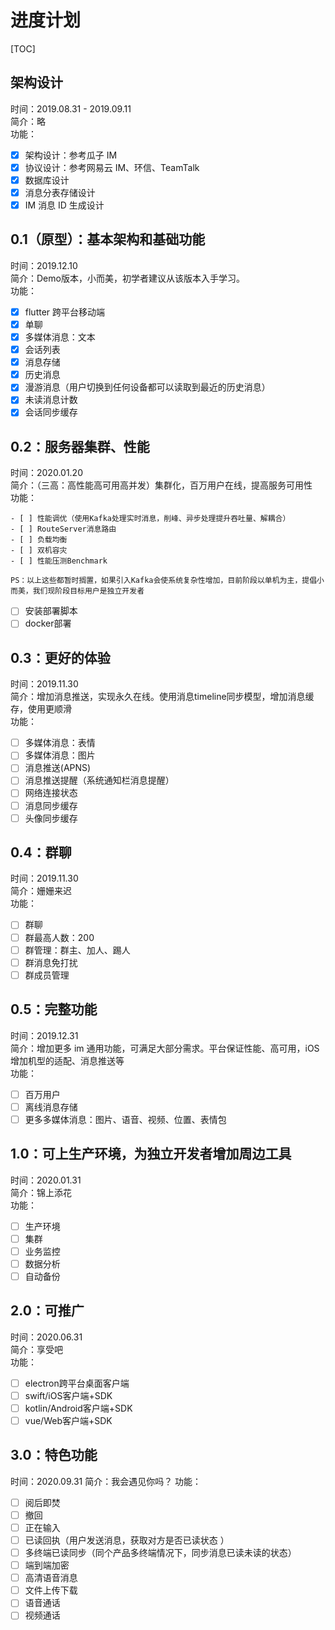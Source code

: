 # 进度计划

[TOC]

## 架构设计
时间：2019.08.31 - 2019.09.11  
简介：略  
功能：
- [x] 架构设计：参考瓜子 IM
- [x] 协议设计：参考网易云 IM、环信、TeamTalk
- [x] 数据库设计
- [x] 消息分表存储设计
- [x] IM 消息 ID 生成设计

## 0.1（原型）：基本架构和基础功能

时间：2019.12.10  
简介：Demo版本，小而美，初学者建议从该版本入手学习。  
功能：
- [x] flutter 跨平台移动端
- [x] 单聊
- [x] 多媒体消息：文本
- [x] 会话列表
- [x] 消息存储
- [x] 历史消息
- [x] 漫游消息（用户切换到任何设备都可以读取到最近的历史消息）
- [x] 未读消息计数
- [x] 会话同步缓存

## 0.2：服务器集群、性能

时间：2020.01.20  
简介：（三高：高性能高可用高并发）集群化，百万用户在线，提高服务可用性  
功能：  
```
- [ ] 性能调优（使用Kafka处理实时消息，削峰、异步处理提升吞吐量、解耦合）
- [ ] RouteServer消息路由
- [ ] 负载均衡
- [ ] 双机容灾
- [ ] 性能压测Benchmark

PS：以上这些都暂时搁置，如果引入Kafka会使系统复杂性增加，目前阶段以单机为主，提倡小而美，我们现阶段目标用户是独立开发者
```
- [ ] 安装部署脚本
- [ ] docker部署

## 0.3：更好的体验

时间：2019.11.30  
简介：增加消息推送，实现永久在线。使用消息timeline同步模型，增加消息缓存，使用更顺滑  
功能：  
- [ ] 多媒体消息：表情
- [ ] 多媒体消息：图片
- [ ] 消息推送(APNS)
- [ ] 消息推送提醒（系统通知栏消息提醒）
- [ ] 网络连接状态
- [ ] 消息同步缓存
- [ ] 头像同步缓存

## 0.4：群聊

时间：2019.11.30  
简介：姗姗来迟  
功能：  
- [ ] 群聊
- [ ] 群最高人数：200
- [ ] 群管理：群主、加人、踢人
- [ ] 群消息免打扰
- [ ] 群成员管理

## 0.5：完整功能

时间：2019.12.31  
简介：增加更多 im 通用功能，可满足大部分需求。平台保证性能、高可用，iOS 增加机型的适配、消息推送等  
功能：
- [ ] 百万用户
- [ ] 离线消息存储
- [ ] 更多多媒体消息：图片、语音、视频、位置、表情包

## 1.0：可上生产环境，为独立开发者增加周边工具

时间：2020.01.31  
简介：锦上添花  
功能：  
- [ ] 生产环境
- [ ] 集群
- [ ] 业务监控
- [ ] 数据分析
- [ ] 自动备份

## 2.0：可推广

时间：2020.06.31  
简介：享受吧  
功能：  
- [ ] electron跨平台桌面客户端
- [ ] swift/iOS客户端+SDK
- [ ] kotlin/Android客户端+SDK
- [ ] vue/Web客户端+SDK

## 3.0：特色功能
时间：2020.09.31
简介：我会遇见你吗？
功能：
- [ ] 阅后即焚
- [ ] 撤回
- [ ] 正在输入
- [ ] 已读回执（用户发送消息，获取对方是否已读状态 ）
- [ ] 多终端已读同步（同个产品多终端情况下，同步消息已读未读的状态）
- [ ] 端到端加密
- [ ] 高清语音消息
- [ ] 文件上传下载
- [ ] 语音通话
- [ ] 视频通话